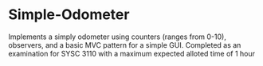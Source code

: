# Simple-Odometer

Implements a simply odometer using counters (ranges from 0-10), observers, and a basic MVC pattern for a simple GUI. Completed as an examination for SYSC 3110 with a maximum expected alloted time of 1 hour
